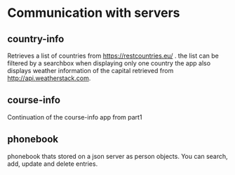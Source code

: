 # Communication with servers

## country-info
Retrieves a list of countries from https://restcountries.eu/ .
the list can be filtered by a searchbox when displaying only one country the app also displays weather information of the capital retrieved from http://api.weatherstack.com. 

## course-info
Continuation of the course-info app from part1 

## phonebook 
phonebook thats stored on a json server as person objects. You can search, add, update and delete entries.